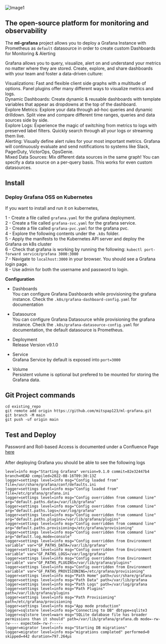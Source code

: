 ![Image1](https://github.com/mitspap123/ml-grafana/main/docs/grafana-logo.png)
## The open-source platform for monitoring and observability

The **ml-grafana** project allows you to deploy a Grafana Instance with Prometheus as `default` datasource in order to create custom Dashboards for Monitoring & Alerting

Grafana allows you to query, visualize, alert on and understand your metrics no matter where they are stored. Create, explore, and share dashboards with your team and foster a data-driven culture:<br>

Visualizations: Fast and flexible client side graphs with a multitude of options. Panel plugins offer many different ways to visualize metrics and logs.<br>
Dynamic Dashboards: Create dynamic & reusable dashboards with template variables that appear as dropdowns at the top of the dashboard.<br>
Explore Metrics: Explore your data through ad-hoc queries and dynamic drilldown. Split view and compare different time ranges, queries and data sources side by side.<br>
Explore Logs: Experience the magic of switching from metrics to logs with preserved label filters. Quickly search through all your logs or streaming them live.<br>
Alerting: Visually define alert rules for your most important metrics. Grafana will continuously evaluate and send notifications to systems like Slack, PagerDuty, VictorOps, OpsGenie.<br>
Mixed Data Sources: Mix different data sources in the same graph! You can specify a data source on a per-query basis. This works for even custom datasources.<br>

## Install

### Deploy Grafana OSS on Kubernetes

If you want to install and run it on kubernetes,

1 - Create a file called `grafana.yaml` for the grafana deployment.<br>
2 - Create a file called `grafana-svc.yaml` for the grafana service.<br>
3 - Create a file called `grafana-pvc.yaml` for the grafana pvc.<br>
4 - Explore the following contents under the `.k8s` folder.<br>
5 - Apply the manifests to the Kubernetes API server and deploy the Grafana on k8s cluster<br>
6 - Check that grafana is working by running the following: `kubectl port-forward service/grafana 3000:3000`<br>
7 - Navigate to `localhost:3000` in your browser. You should see a Grafana login page.<br>
8 - Use admin for both the username and password to login.<br>

**Configuration**

- Dashboards <br />
You can configure Grafana Dashboards while provisioning the grafana instance. Check the `.k8s/grafana-dashboard-config.yaml` for documentation

- Datasource <br />
You can configure Grafana Datasource while provisioning the grafana instance. Check the `.k8s/grafana-datasource-config.yaml` for documentation, the default datasource is Prometheus.

- Deployment <br />
Release Version v9.1.0

- Service <br />
Grafana Service by default is exposed into `port=3000`

- Volume <br />
Persistent volume is optional but prefered to be mounted for storing the Grafana data.

## Git Project commands

```
cd existing_repo
git remote add origin https://github.com/mitspap123/ml-grafana.git
git branch -M main
git push -uf origin main
```

## Test and Deploy

Password and Roll-based Access is documented under a Confluence Page [here](https://mainlevel.atlassian.net/wiki/spaces/IT/pages/1555300473/Links+Passwords)
<br>
<br>
After deploying Grafana you should be able to see the following logs

```
level=info msg="Starting Grafana" version=9.1.0 commit=82e32447b4 branch=HEAD compiled=2022-08-16T09:30:13Z
logger=settings level=info msg="Config loaded from" file=/usr/share/grafana/conf/defaults.ini
logger=settings level=info msg="Config loaded from" file=/etc/grafana/grafana.ini
logger=settings level=info msg="Config overridden from command line" arg="default.paths.data=/var/lib/grafana"
logger=settings level=info msg="Config overridden from command line" arg="default.paths.logs=/var/log/grafana"
logger=settings level=info msg="Config overridden from command line" arg="default.paths.plugins=/var/lib/grafana/plugins"
logger=settings level=info msg="Config overridden from command line" arg="default.paths.provisioning=/etc/grafana/provisioning"
logger=settings level=info msg="Config overridden from command line" arg="default.log.mode=console"
logger=settings level=info msg="Config overridden from Environment variable" var="GF_PATHS_DATA=/var/lib/grafana"
logger=settings level=info msg="Config overridden from Environment variable" var="GF_PATHS_LOGS=/var/log/grafana"
logger=settings level=info msg="Config overridden from Environment variable" var="GF_PATHS_PLUGINS=/var/lib/grafana/plugins"
logger=settings level=info msg="Config overridden from Environment variable" var="GF_PATHS_PROVISIONING=/etc/grafana/provisioning"
logger=settings level=info msg="Path Home" path=/usr/share/grafana
logger=settings level=info msg="Path Data" path=/var/lib/grafana
logger=settings level=info msg="Path Logs" path=/var/log/grafana
logger=settings level=info msg="Path Plugins" path=/var/lib/grafana/plugins
logger=settings level=info msg="Path Provisioning" path=/etc/grafana/provisioning
logger=settings level=info msg="App mode production"
logger=sqlstore level=info msg="Connecting to DB" dbtype=sqlite3
logger=sqlstore level=warn msg="SQLite database file has broader permissions than it should" path=/var/lib/grafana/grafana.db mode=-rw-rw---- expected=-rw-r-----
logger=migrator level=info msg="Starting DB migrations"
logger=migrator level=info msg="migrations completed" performed=0 skipped=442 duration=797.264µs
```